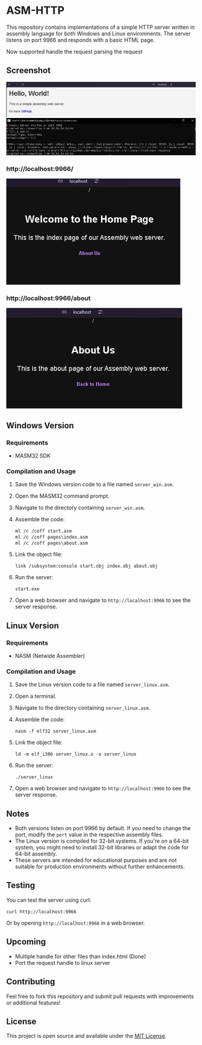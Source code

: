 # ASM-HTTP

This repository contains implementations of a simple HTTP server written in assembly language for both Windows and Linux environments. The server listens on port 9966 and responds with a basic HTML page.

Now supported handle the request parsing the request

## Screenshot

![Browser Screenshot](images/browser.png)
![Console Screenshot](images/console.png)
### http://localhost:9966/
![Browser Screenshot](images/about.png)
### http://localhost:9966/about
![Console Screenshot](images/home.png)
## Windows Version

### Requirements
- MASM32 SDK

### Compilation and Usage

1. Save the Windows version code to a file named `server_win.asm`.

2. Open the MASM32 command prompt.

3. Navigate to the directory containing `server_win.asm`.

4. Assemble the code:
   ```
   ml /c /coff start.asm
   ml /c /coff pages\index.asm
   ml /c /coff pages\about.asm
   ```

5. Link the object file:
   ```
   link /subsystem:console start.obj index.obj about.obj
   ```

6. Run the server:
   ```
   start.exe
   ```

7. Open a web browser and navigate to `http://localhost:9966` to see the server response.

## Linux Version

### Requirements
- NASM (Netwide Assembler)

### Compilation and Usage

1. Save the Linux version code to a file named `server_linux.asm`.

2. Open a terminal.

3. Navigate to the directory containing `server_linux.asm`.

4. Assemble the code:
   ```
   nasm -f elf32 server_linux.asm
   ```

5. Link the object file:
   ```
   ld -m elf_i386 server_linux.o -o server_linux
   ```

6. Run the server:
   ```
   ./server_linux
   ```

7. Open a web browser and navigate to `http://localhost:9966` to see the server response.

## Notes

- Both versions listen on port 9966 by default. If you need to change the port, modify the `port` value in the respective assembly files.
- The Linux version is compiled for 32-bit systems. If you're on a 64-bit system, you might need to install 32-bit libraries or adapt the code for 64-bit assembly.
- These servers are intended for educational purposes and are not suitable for production environments without further enhancements.

## Testing

You can test the server using curl:

```
curl http://localhost:9966
```

Or by opening `http://localhost:9966` in a web browser.

## Upcoming

- Multiple handle for other files than index.html (Done)
- Port the request handle to linux server



## Contributing

Feel free to fork this repository and submit pull requests with improvements or additional features!

## License

This project is open source and available under the [MIT License](LICENSE).
